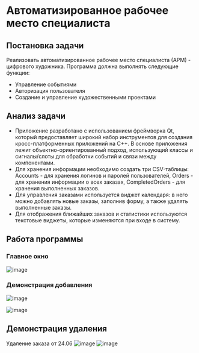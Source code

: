 # Автоматизированное рабочее место специалиста
## Постановка задачи
Реализовать автоматизированное рабочее место специалиста (АРМ) - цифрового художника. Программа должна выполнять следующие функции:

- Управление событиями
- Авторизация пользователя
- Создание и управление художественными проектами

## Анализ задачи
- Приложение  разработано с использованием фреймворка Qt, который предоставляет широкий набор инструментов для создания кросс-платформенных приложений на C++. В основе приложения лежит объектно-ориентированный подход, использующий классы и сигналы/слоты для обработки событий и связи между компонентами.
- Для хранения информации необходимо создать три CSV-таблицы: Accounts - для хранения логинов и паролей пользователей, Orders - для хранения информации о всех заказах, CompletedOrders - для хранения выполненных заказов. 
- Для управления заказами используется виджет календаря: в него можно добавлять новые заказы, заполнив форму, а также удалять выполненные заказы.
- Для отображения ближайших заказов и статистики используются текстовые виджеты, которые изменяются при входе в систему.

## Работа программы
### Главное окно
![image](https://github.com/verxek/creative_work/assets/88082592/9423696d-c2f1-45d5-8a05-ef94e9056c54)

### Демонстрация добавления
![image](https://github.com/verxek/creative_work/assets/88082592/acdc00e2-0383-432b-a368-f07c30c81df4)

![image](https://github.com/verxek/creative_work/assets/88082592/1645df5c-c0de-4c93-bcc1-4819aa662775)

## Демонстрация удаления
Удаление заказа от 24.06
![image](https://github.com/verxek/creative_work/assets/88082592/25ab60a0-dfa4-422c-9da7-17ce51f0947f)
![image](https://github.com/verxek/creative_work/assets/88082592/1c4f5653-a9f3-4085-bd80-016eee1c6f29)


